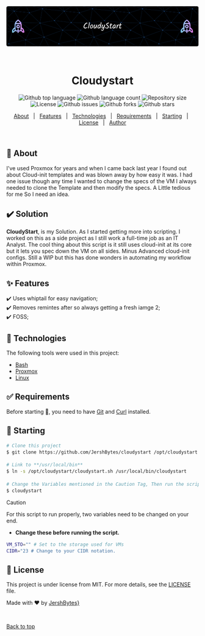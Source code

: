 <div align="center" id="top"> 
  <img src="./.github/assets/github-header-image.png" alt="Cloudystart" />

  &#xa0;

  <!-- <a href="https://cloudystart.netlify.app">Demo</a> -->
</div>

<h1 align="center">Cloudystart</h1>

<p align="center">
  <img alt="Github top language" src="https://img.shields.io/github/languages/top/JershBytes/cloudystart?color=56BEB8">

  <img alt="Github language count" src="https://img.shields.io/github/languages/count/JershBytes/cloudystart?color=56BEB8">

  <img alt="Repository size" src="https://img.shields.io/github/repo-size/JershBytes/cloudystart?color=56BEB8">

  <img alt="License" src="https://img.shields.io/github/license/JershBytes/cloudystart?color=56BEB8">

  <img alt="Github issues" src="https://img.shields.io/github/issues/JershBytes/cloudystart?color=56BEB8" />

  <img alt="Github forks" src="https://img.shields.io/github/forks/JershBytes/cloudystart?color=56BEB8" />

  <img alt="Github stars" src="https://img.shields.io/github/stars/JershBytes/cloudystart?color=56BEB8" />
</p>

<!-- Status -->

<!-- <h4 align="center"> 
	🚧  Cloudystart 🚀 Under construction...  🚧
</h4> 

<hr> -->

<p align="center">
  <a href="#dart-about">About</a> &#xa0; | &#xa0; 
  <a href="#sparkles-features">Features</a> &#xa0; | &#xa0;
  <a href="#rocket-technologies">Technologies</a> &#xa0; | &#xa0;
  <a href="#white_check_mark-requirements">Requirements</a> &#xa0; | &#xa0;
  <a href="#checkered_flag-starting">Starting</a> &#xa0; | &#xa0;
  <a href="#memo-license">License</a> &#xa0; | &#xa0;
  <a href="https://github.com/JershBytes" target="_blank">Author</a>
</p>

<br>

## :dart: About ##

I've used Proxmox for years and when I came back last year I found out about Cloud-init templates and was blown away by how easy it was. I had one issue though any time I wanted to change the specs of the VM I always needed to clone the Template and then modify the specs. A Little tedious for me So I need an idea.

## :heavy_check_mark: Solution

**CloudyStart**, is my Solution. As I started getting more into scripting. I worked on this as a side project as I still work a full-time job as an IT Analyst. The cool thing about this script is it still uses cloud-init at its core but it lets you spec down the VM on all sides. Minus Advanced cloud-init configs. Still a WIP but this has done wonders in automating my workflow within Proxmox.

## :sparkles: Features ##

:heavy_check_mark: Uses whiptail for easy navigation;\
:heavy_check_mark: Removes remintes after so always getting a fresh iamge 2;\
:heavy_check_mark: FOSS;

## :rocket: Technologies ##

The following tools were used in this project:

- [Bash](https://en.wikipedia.org/wiki/Bash_(Unix_shell))
- [Proxmox](https://www.proxmox.com/en/)
- [Linux](https://en.wikipedia.org/wiki/Bash_(Unix_shell))

## :white_check_mark: Requirements ##

Before starting :checkered_flag:, you need to have [Git](https://git-scm.com) and [Curl](https://github.com/curl/curl) installed.

## :checkered_flag: Starting ##

```bash
# Clone this project
$ git clone https://github.com/JershBytes/cloudystart /opt/cloudystart

# Link to **/usr/local/bin**
$ ln -s /opt/cloudystart/cloudystart.sh /usr/local/bin/cloudystart

# Change the Variables mentioned in the Caution Tag, Then run the script
$ cloudystart
```

> [!CAUTION]
> For this script to run properly, two variables need to be changed on your end.<br>
> -  **Change these before running the script.**

```bash
VM_STO="" # Set to the storage used for VMs
CIDR="23 # Change to your CIDR notation.
```

## :memo: License ##

This project is under license from MIT. For more details, see the [LICENSE](LICENSE.md) file.


Made with :heart: by <a href="https://github.com/JershBytes" target="_blank">JershBytes}</a>

&#xa0;

<a href="#top">Back to top</a>
